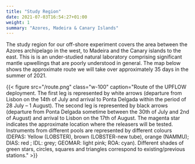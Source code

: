 ```yaml
---
title: "Study Region"
date: 2021-07-03T16:54:27+01:00
weight: 1
summary: "Azores, Madeira & Canary Islands"
---
```


The study region for our off-shore experiment covers the area between the Azores archipelago in the west, to Madeira and the Canary islands to the east.  This is is an under-studied natural laboratory comprising significant mantle upwellings that are poorly understood in general.  The map below shows the approximate route we will take over approximately 35 days in the summer of 2021.

{{< figure src="/route.png" class="w-100" caption="Route of the UPFLOW deployment. The first leg is represented by white arrows (departure from Lisbon on the 14th of July and arrival to Ponta Delgada within the period of 28 July – 1 August). The second leg is represented by black arrows (departure from Ponta Delgada sometime between the 30th of July and 2nd of August) and arrival to Lisbon on the 17th of August. The magenta star indicates the approximate location where the releasers will be tested. Instruments from different pools are represented by different colours (DEPAS: Yellow (LOBSTER), brown (LOBSTER-new tube), orange (NAMMU); DIAS: red ; IDL: grey; GEOMAR: light pink; ROA: cyan). Different shades of green stars, circles, squares and triangles correspond to existing/previous stations." >}}
